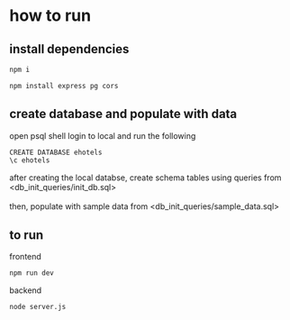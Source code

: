 # how to run
## install dependencies
```bash
npm i
```
```bash
npm install express pg cors
```

## create database and populate with data
open psql shell login to local and run the following
```bash
CREATE DATABASE ehotels
\c ehotels
```
after creating the local databse, create schema tables using queries from <db_init_queries/init_db.sql><br><br>
then, populate with sample data from <db_init_queries/sample_data.sql>

## to run
frontend
```bash
npm run dev
```
backend
```bash
node server.js
```

